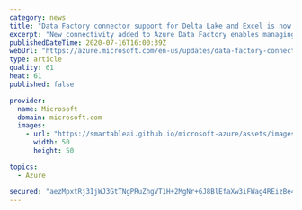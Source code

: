 ```yaml
---
category: news
title: "Data Factory connector support for Delta Lake and Excel is now available"
excerpt: "New connectivity added to Azure Data Factory enables managing your Data Lakes using Delta and reading data directly from Excel files."
publishedDateTime: 2020-07-16T16:00:39Z
webUrl: "https://azure.microsoft.com/en-us/updates/data-factory-connector-support-for-delta-lake-and-excel-is-now-available/"
type: article
quality: 61
heat: 61
published: false

provider:
  name: Microsoft
  domain: microsoft.com
  images:
    - url: "https://smartableai.github.io/microsoft-azure/assets/images/organizations/microsoft.com-50x50.jpg"
      width: 50
      height: 50

topics:
  - Azure

secured: "aezMpxtRj3IjWJ3GtTNgPRuZhgVT1H+2MgNr+6J8BlEfaXw3iFWag4REizBe4MDX45vOZmVma3/H2vdpCIBKTG5Rc1Wh+ieNvmPLMSJ/G02e9wOHmztNaGJitAgWnVLWyN8s8xkeDnw08DcRpoFZuqB/YW0tM32qsRLKBVhmb4p8OFjbMqhpfGy5VThrqHPJYS8RJ457Wc8w9Muz+M1q8Hh0iRNOfVJ5tD/6LLhRLE+JOkOlAFa6io4n9D9KLjP3s0vAYtwG4GMKWW9IxKCRd4dOeiMNTYf9BfOrifdGABmUUNX7F4qaiTWdKCDfiy+jqP0BoAOZAwKdsOTLFxeu6g==;QeojNJw4N/zdWS/vpHbywA=="
---
```


